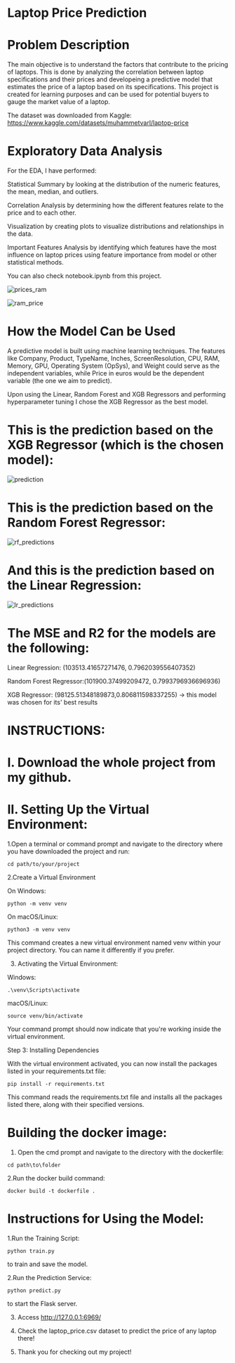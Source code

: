 # Laptop Price Prediction


# Problem Description

The main objective is to understand the factors that contribute to the pricing of laptops. This is done by analyzing the correlation between laptop specifications and their prices and developeing a predictive model that estimates the price of a laptop based on its specifications. This project is created for learning purposes and can be used for potential buyers to gauge the market value of a laptop.

The dataset was downloaded from Kaggle: https://www.kaggle.com/datasets/muhammetvarl/laptop-price



# Exploratory Data Analysis

For the EDA, I have performed:

Statistical Summary by looking at the distribution of the numeric features, the mean, median, and outliers.

Correlation Analysis by determining how the different features relate to the price and to each other.

Visualization by creating plots to visualize distributions and relationships in the data.

Important Features Analysis by identifying which features have the most influence on laptop prices using feature importance from model or other statistical methods.

You can also check notebook.ipynb from this project.


![prices_ram](https://github.com/AlexThePy/Laptop_Price_Prediction/assets/106477870/1deff6dd-f9b7-40a6-b21c-63af934d1ae1)

![ram_price](https://github.com/AlexThePy/Laptop_Price_Prediction/assets/106477870/a21f062f-c7d3-462a-ac02-11987b84ff7e)


# How the Model Can be Used
A predictive model is built using machine learning techniques. The features like Company, Product, TypeName, Inches, ScreenResolution, CPU, RAM, Memory, GPU, Operating System (OpSys), and Weight could serve as the independent variables, while Price in euros would be the dependent variable (the one we aim to predict).

Upon using the Linear, Random Forest and XGB Regressors and performing hyperparameter tuning I chose the XGB Regressor as the best model.

# This is the prediction based on the XGB Regressor (which is the chosen model):
![prediction](https://github.com/AlexThePy/Laptop_Price_Prediction/assets/106477870/505a2d09-9025-49d6-98a9-ce434dd13f29)


# This is the prediction based on the Random Forest Regressor:
![rf_predictions](https://github.com/AlexThePy/Laptop_Price_Prediction/assets/106477870/2d961aee-d3d6-47f5-8195-9a022c6dec12)

# And this is the prediction based on the Linear Regression:
![lr_predictions](https://github.com/AlexThePy/Laptop_Price_Prediction/assets/106477870/1959dcc2-f34c-4c53-abd8-373b7fbf7f83)

# The MSE and R2 for the models are the following:

Linear Regression: (103513.41657271476, 0.7962039556407352)

Random Forest Regressor:(101900.37499209472, 0.7993796936696936)

XGB Regressor: (98125.51348189873,0.806811598337255) -> this model was chosen for its' best results

# INSTRUCTIONS:

# I. Download the whole project from my github.


# II. Setting Up the Virtual Environment:

1.Open a terminal or command prompt and navigate to the directory where you have downloaded the project and run:

```
cd path/to/your/project
```

2.Create a Virtual Environment

On Windows:

```
python -m venv venv
```

On macOS/Linux:

```
python3 -m venv venv
```

This command creates a new virtual environment named venv within your project directory. You can name it differently if you prefer.


3. Activating the Virtual Environment:

Windows:

```
.\venv\Scripts\activate
```

macOS/Linux:

```
source venv/bin/activate
```

Your command prompt should now indicate that you're working inside the virtual environment.

Step 3: Installing Dependencies

With the virtual environment activated, you can now install the packages listed in your requirements.txt file:

```
pip install -r requirements.txt
```

This command reads the requirements.txt file and installs all the packages listed there, along with their specified versions.


# Building the docker image:

1. Open the cmd prompt and navigate to the directory with the dockerfile:

```
cd path\to\folder
```

2.Run the docker build command:

```
docker build -t dockerfile .
```

# Instructions for Using the Model:
1.Run the Training Script: 
```
python train.py 
```
to train and save the model.

2.Run the Prediction Service:
```
python predict.py
```
to start the Flask server.

3. Access http://127.0.0.1:6969/

4. Check the laptop_price.csv dataset to predict the price of any laptop there!

5. Thank you for checking out my project!
